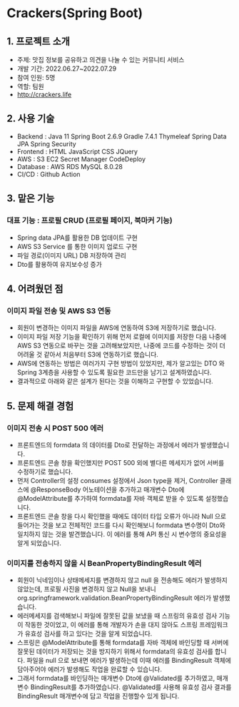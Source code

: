 # Crackers(Spring Boot)
## 1. 프로젝트 소개
- 주제: 맛집 정보를 공유하고 의견을 나눌 수 있는 커뮤니티 서비스
- 개발 기간: 2022.06.27~2022.07.29
- 참여 인원: 5명
- 역할: 팀원
- http://crackers.life

## 2. 사용 기술
- Backend : Java 11 Spring Boot 2.6.9 Gradle 7.4.1 Thymeleaf Spring Data JPA Spring Security
- Frontend : HTML JavaScript CSS JQuery
- AWS : S3 EC2 Secret Manager CodeDeploy
- Database : AWS RDS MySQL 8.0.28
- CI/CD : Github Action

## 3. 맡은 기능
### 대표 기능 : 프로필 CRUD (프로필 페이지, 북마커 기능)
- Spring data JPA를 활용한 DB 업데이트 구현
- AWS S3 Service 를 통한 이미지 업로드 구현
- 파일 경로(이미지 URL) DB 저장하여 관리
- Dto를 활용하여 유지보수성 증가

## 4. 어려웠던 점
### 이미지 파일 전송 및 AWS S3 연동
- 회원이 변경하는 이미지 파일을 AWS에 연동하여 S3에 저장하기로 했습니다.
- 이미지 파일 저장 기능을 확인하기 위해 먼저 로컬에 이미지를 저장한 다음 나중에 AWS S3 연동으로 바꾸는 것을 고려해보았지만, 나중에 코드를 수정하는 것이 더 어려울 것 같아서 처음부터 S3에 연동하기로 했습니다.
- AWS에 연동하는 방법은 여러가지 구현 방법이 있었지만, 제가 알고있는 DTO 와 Spring 3계층을 사용할 수 있도록 필요한 코드만을 남기고 설계하였습니다.
- 결과적으로 아래와 같은 설계가 된다는 것을 이해하고 구현할 수 있었습니다.

## 5. 문제 해결 경험
### 이미지 전송 시 POST 500 에러
- 프론트엔드의 formdata 의 데이터를 Dto로 전달하는 과정에서 에러가 발생했습니다.
- 프론트엔드 콘솔 창을 확인했지만 POST 500 외에 별다른 메세지가 없어 서버를 수정하기로 했습니다.
- 먼저 Controller의 설정 consumes 설정에서 Json type을 제거, Controller 클래스에 @ResponseBody 어노테이션을 추가하고 매개변수 Dto에 @ModelAttribute를 추가하여 formdata를 자바 객체로 받을 수 있도록 설정했습니다.
- 프론트엔드 콘솔 창을 다시 확인했을 때에도 데이터 타입 오류가 아니라 Null 으로 들어가는 것을 보고 전체적인 코드를 다시 확인해보니 formdata 변수명이 Dto와 일치하지 않는 것을 발견했습니다. 이 에러를 통해 API 통신 시 변수명의 중요성을 알게 되었습니다.

### 이미지를 전송하지 않을 시 BeanPropertyBindingResult 에러
- 회원이 닉네임이나 상태메세지를 변경하지 않고 null 을 전송해도 에러가 발생하지 않았는데, 프로필 사진을 변경하지 않고 Null을 보내니 org.springframework.validation.BeanPropertyBindingResult 에러가 발생했습니다.
- 에러메세지를 검색해보니 파일에 잘못된 값을 보냈을 때 스프링의 유효성 검사 기능이 작동한 것이었고, 이 에러를 통해 개발자가 손을 대지 않아도 스프링 프레임워크가 유효성 검사를 하고 있다는 것을 알게 되었습니다.
- 스프링은 @ModelAttribute를 통해 formdata를 자바 객체에 바인딩할 때 서버에 잘못된 데이터가 저장되는 것을 방지하기 위해서 formdata의 유효성 검사를 합니다. 파일을 null 으로 보내면 에러가 발생하는데 이때 에러를 BindingResult 객체에 담아주어야 에러가 발생해도 작업을 완료할 수 있습니다.
- 그래서 formdata를 바인딩하는 매개변수 Dto에 @Validated를 추가하였고, 매개변수 BindingResult를 추가하였습니다. @Validated를 사용해 유효성 검사 결과를 BindingResult 매개변수에 담고 작업을 진행할수 있게 됩니다.
